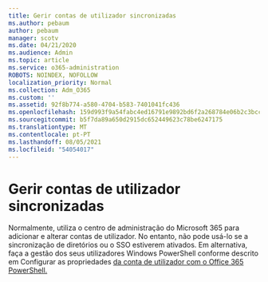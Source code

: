 ```yaml
---
title: Gerir contas de utilizador sincronizadas
ms.author: pebaum
author: pebaum
manager: scotv
ms.date: 04/21/2020
ms.audience: Admin
ms.topic: article
ms.service: o365-administration
ROBOTS: NOINDEX, NOFOLLOW
localization_priority: Normal
ms.collection: Adm_O365
ms.custom: ''
ms.assetid: 92f8b774-a580-4704-b583-7401041fc436
ms.openlocfilehash: 159d993f9a54fabc4ed16791e9892bd6f2a268784e06b2c3bccdcab39544349d
ms.sourcegitcommit: b5f7da89a650d2915dc652449623c78be6247175
ms.translationtype: MT
ms.contentlocale: pt-PT
ms.lasthandoff: 08/05/2021
ms.locfileid: "54054017"
---
```

# <a name="manage-synchronized-user-accounts"></a>Gerir contas de utilizador sincronizadas

Normalmente, utiliza o centro de administração do Microsoft 365 para adicionar e alterar contas de utilizador. No entanto, não pode usá-lo se a sincronização de diretórios ou o SSO estiverem ativados. Em alternativa, faça a gestão dos seus utilizadores Windows PowerShell conforme descrito em Configurar as propriedades [da conta de utilizador com o Office 365 PowerShell.](https://docs.microsoft.com/office365/enterprise/powershell/configure-user-account-properties-with-office-365-powershell ) 
  


